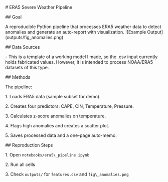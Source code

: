 \# ERA5 Severe Weather Pipeline



\## Goal

A reproducible Python pipeline that processes ERA5 weather data to detect anomalies and generate an auto-report with visualization. !\[Example Output](outputs/fig\_anomalies.png)



\## Data Sources

\- This is a template of a working model I made, so the .csv input currently holds fabricated values. However, it is intended to process NOAA/ERA5 datasets of this type.



\## Methods

The pipeline:

1\. Loads ERA5 data (sample subset for demo).

2\. Creates four predictors: CAPE, CIN, Temperature, Pressure.

3\. Calculates z-score anomalies on temperature.

4\. Flags high anomalies and creates a scatter plot.

5\. Saves processed data and a one-page auto-memo.



\## Reproduction Steps

1\. Open `notebooks/era5\_pipeline.ipynb`

2\. Run all cells

3\. Check `outputs/` for `features.csv` and `fig\_anomalies.png`





